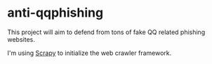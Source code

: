 anti-qqphishing
===============

This project will aim to defend from tons of fake QQ related phishing websites.

I'm using [Scrapy] to initialize the web crawler framework.

[Scrapy]:http://scrapy.org
